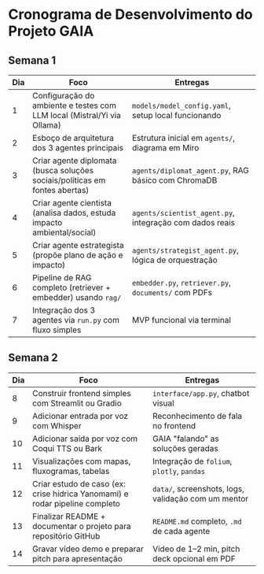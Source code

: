 # Cronograma de Desenvolvimento do Projeto GAIA

## Semana 1

| Dia | Foco                                                                 | Entregas                                                                 |
|-----|----------------------------------------------------------------------|--------------------------------------------------------------------------|
| 1   | Configuração do ambiente e testes com LLM local (Mistral/Yi via Ollama) | `models/model_config.yaml`, setup local funcionando                      |
| 2   | Esboço de arquitetura dos 3 agentes principais                       | Estrutura inicial em `agents/`, diagrama em Miro                         |
| 3   | Criar agente diplomata (busca soluções sociais/políticas em fontes abertas) | `agents/diplomat_agent.py`, RAG básico com ChromaDB                      |
| 4   | Criar agente cientista (analisa dados, estuda impacto ambiental/social) | `agents/scientist_agent.py`, integração com dados reais                  |
| 5   | Criar agente estrategista (propõe plano de ação e impacto)          | `agents/strategist_agent.py`, lógica de orquestração                     |
| 6   | Pipeline de RAG completo (retriever + embedder) usando `rag/`       | `embedder.py`, `retriever.py`, `documents/` com PDFs                     |
| 7   | Integração dos 3 agentes via `run.py` com fluxo simples             | MVP funcional via terminal                                               |

## Semana 2

| Dia | Foco                                                                 | Entregas                                                                 |
|-----|----------------------------------------------------------------------|--------------------------------------------------------------------------|
| 8   | Construir frontend simples com Streamlit ou Gradio                  | `interface/app.py`, chatbot visual                                       |
| 9   | Adicionar entrada por voz com Whisper                               | Reconhecimento de fala no frontend                                       |
|10   | Adicionar saída por voz com Coqui TTS ou Bark                       | GAIA "falando" as soluções geradas                                       |
|11   | Visualizações com mapas, fluxogramas, tabelas                       | Integração de `folium`, `plotly`, `pandas`                               |
|12   | Criar estudo de caso (ex: crise hídrica Yanomami) e rodar pipeline completo | `data/`, screenshots, logs, validação com um mentor                     |
|13   | Finalizar README + documentar o projeto para repositório GitHub    | `README.md` completo, `.md` de cada agente                               |
|14   | Gravar vídeo demo e preparar pitch para apresentação               | Vídeo de 1–2 min, pitch deck opcional em PDF                             |
